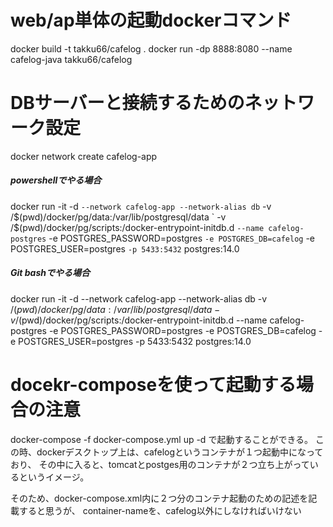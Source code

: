 # web/ap単体の起動dockerコマンド
docker build -t takku66/cafelog .
docker run -dp 8888:8080 --name cafelog-java takku66/cafelog

# DBサーバーと接続するためのネットワーク設定
docker network create cafelog-app

##### powershellでやる場合
docker run -it -d `
--network cafelog-app --network-alias db `
-v /$(pwd)/docker/pg/data:/var/lib/postgresql/data `
-v /$(pwd)/docker/pg/scripts:/docker-entrypoint-initdb.d `
--name cafelog-postgres `
-e POSTGRES_PASSWORD=postgres `
-e POSTGRES_DB=cafelog `
-e POSTGRES_USER=postgres `
-p 5433:5432 `
postgres:14.0

##### Git bashでやる場合
docker run -it -d --network cafelog-app --network-alias db -v /$(pwd)/docker/pg/data:/var/lib/postgresql/data -v /$(pwd)/docker/pg/scripts:/docker-entrypoint-initdb.d --name cafelog-postgres -e POSTGRES_PASSWORD=postgres -e POSTGRES_DB=cafelog -e POSTGRES_USER=postgres -p 5433:5432 postgres:14.0

# docekr-composeを使って起動する場合の注意
docker-compose -f docker-compose.yml up -d
で起動することができる。
この時、dockerデスクトップ上は、cafelogというコンテナが１つ起動中になっており、
その中に入ると、tomcatとpostges用のコンテナが２つ立ち上がっているというイメージ。

そのため、docker-compose.xml内に２つ分のコンテナ起動のための記述を記載すると思うが、
container-nameを、cafelog以外にしなければいけない

